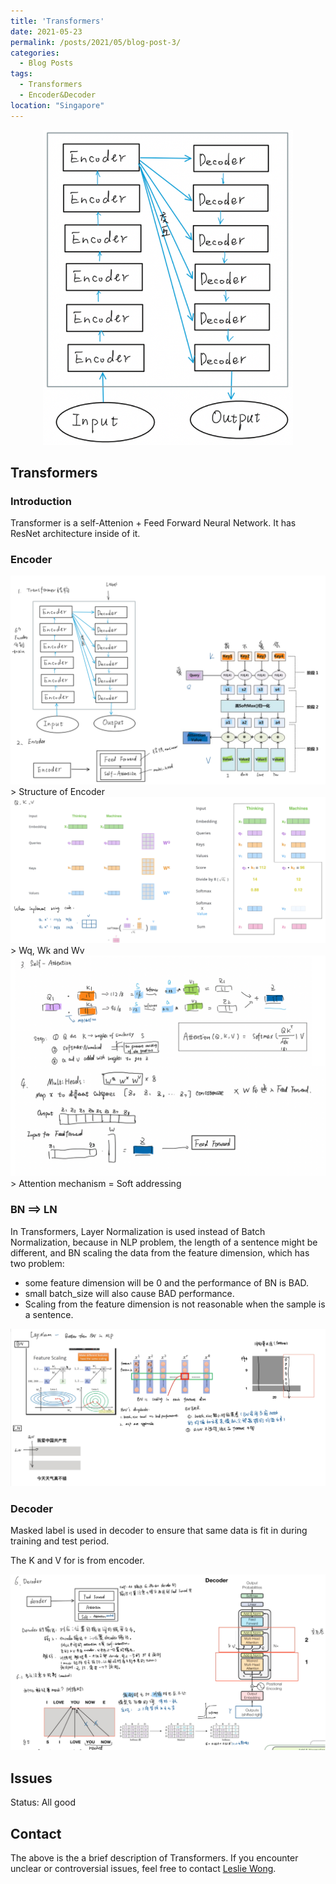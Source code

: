 ```yaml
---
title: 'Transformers'
date: 2021-05-23
permalink: /posts/2021/05/blog-post-3/
categories:
  - Blog Posts
tags:
  - Transformers
  - Encoder&Decoder
location: "Singapore"
---
```

<div align = 'center'>
<img src='/images/transformer.png' width = "400" >
</div>


## Transformers

### Introduction

Transformer is a self-Attenion + Feed Forward Neural Network. It has ResNet architecture inside of it.

### Encoder 

<img src='/images/transformer_acti.png'>  
> Structure of Encoder 


<img src='/images/transQKV.png'>  
> Wq, Wk and Wv

<img src='/images/transMuti.png'>  
> Attention mechanism = Soft addressing  

### BN ==> LN

In Transformers, Layer Normalization is used instead of Batch Normalization, because in NLP problem, the length of a sentence might be different, and BN scaling the data from the feature dimension, which has two problem:

- some feature dimension will be 0 and the performance of BN is BAD.
- small batch_size will also cause BAD performance.
- Scaling from the feature dimension is not reasonable when the sample is a sentence.

<img src='/images/transLN.png'>  

### Decoder

Masked label is used in decoder to ensure that same data is fit in during training and test period.

The K and V for is from encoder.

<img src='/images/transDecoder.png'>  


##  Issues

Status: All good




## Contact
The above is the a brief description of Transformers. If you encounter unclear or controversial issues, feel free to contact [Leslie Wong](yushuowang@outlook.com).
